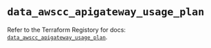 # `data_awscc_apigateway_usage_plan`

Refer to the Terraform Registory for docs: [`data_awscc_apigateway_usage_plan`](https://registry.terraform.io/providers/hashicorp/awscc/0.70.0/docs/data-sources/apigateway_usage_plan).
